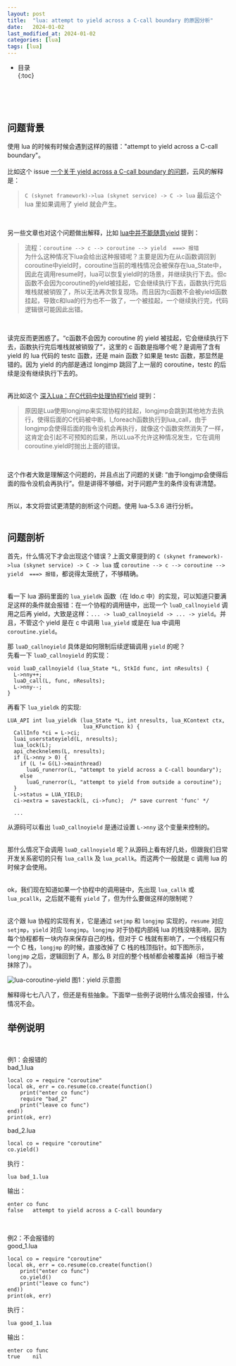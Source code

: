 ```yaml
---
layout: post
title:  "lua: attempt to yield across a C-call boundary 的原因分析"
date:   2024-01-02
last_modified_at: 2024-01-02
categories: [lua]
tags: [lua]
---
```


* 目录  
{:toc}

<br>
<br>
<br>

## 问题背景
使用 lua 的时候有时候会遇到这样的报错："attempt to yield across a C-call boundary"。   
<br>
比如这个 issue [一个关于 yield across a C-call boundary 的问题](https://github.com/cloudwu/skynet/issues/394)，云风的解释是：
>`C (skynet framework)->lua (skynet service) -> C -> lua`
>最后这个 lua 里如果调用了 yield 就会产生。   

<br>  

另一些文章也对这个问题做出解释，比如 [lua中并不能随意yield](https://radiotail.github.io/2016/05/18/lua%E4%B8%AD%E5%B9%B6%E4%B8%8D%E8%83%BD%E9%9A%8F%E6%84%8Fyield/) 提到：   
>流程：`coroutine --> c --> coroutine --> yield  ===> 报错`   
>为什么这种情况下lua会给出这种报错呢？主要是因为在从c函数调回到coroutine中yield时，coroutine当前的堆栈情况会被保存在lua_State中，因此在调用resume时，lua可以恢复yield时的场景，并继续执行下去。但c函数不会因为coroutine的yield被挂起，它会继续执行下去，函数执行完后堆栈就被销毁了，所以无法再次恢复现场。而且因为c函数不会被yield函数挂起，导致c和lua的行为也不一致了，一个被挂起，一个继续执行完，代码逻辑很可能因此出错。    
<br>

读完反而更困惑了。“c函数不会因为 coroutine 的 yield 被挂起，它会继续执行下去，函数执行完后堆栈就被销毁了”，这里的 c 函数是指哪个呢？是调用了含有 yield 的 lua 代码的 testc 函数，还是 main 函数？如果是 testc 函数，那显然是错的。因为 yield 的内部是通过 longjmp 跳回了上一层的 coroutine，testc 的后续是没有继续执行下去的。    
<br>

再比如这个 [深入Lua：在C代码中处理协程Yield](https://zhuanlan.zhihu.com/p/337850564) 提到：
>原因是Lua使用longjmp来实现协程的挂起，longjmp会跳到其他地方去执行，使得后面的C代码被中断。l_foreach函数执行到lua_call，由于longjmp会使得后面的指令没机会再执行，就像这个函数突然消失了一样，这肯定会引起不可预知的后果，所以Lua不允许这种情况发生，它在调用coroutine.yield时抛出上面的错误。    
<br>

这个作者大致是理解这个问题的，并且点出了问题的关键: “由于longjmp会使得后面的指令没机会再执行”。但是讲得不够细，对于问题产生的条件没有讲清楚。     
<br>

所以，本文将尝试更清楚的剖析这个问题。使用 lua-5.3.6 进行分析。   
<br>

## 问题剖析
首先，什么情况下才会出现这个错误？上面文章提到的 `C (skynet framework)->lua (skynet service) -> C -> lua` 或 `coroutine --> c --> coroutine --> yield  ===> 报错`，都说得太笼统了，不够精确。   
<br>

看一下 lua 源码里面的 `lua_yieldk` 函数（在 ldo.c 中）的实现，可以知道只要满足这样的条件就会报错：在一个协程的调用链中，出现一个 `luaD_callnoyield` 调用之后再 yield，大致是这样：`... -> luaD_callnoyield -> ... -> yield`。并且，不管这个 yield 是在 c 中调用 `lua_yield` 或是在 lua 中调用 `coroutine.yield`。
<br>

那 `luaD_callnoyield` 具体是如何限制后续逻辑调用 `yield` 的呢？  
先看一下 `luaD_callnoyield` 的实现：
```
void luaD_callnoyield (lua_State *L, StkId func, int nResults) {
  L->nny++;
  luaD_call(L, func, nResults);
  L->nny--;
}
```

再看下 `lua_yieldk` 的实现:
```
LUA_API int lua_yieldk (lua_State *L, int nresults, lua_KContext ctx,
                        lua_KFunction k) {
  CallInfo *ci = L->ci;
  luai_userstateyield(L, nresults);
  lua_lock(L);
  api_checknelems(L, nresults);
  if (L->nny > 0) {
    if (L != G(L)->mainthread)
      luaG_runerror(L, "attempt to yield across a C-call boundary");
    else
      luaG_runerror(L, "attempt to yield from outside a coroutine");
  }
  L->status = LUA_YIELD;
  ci->extra = savestack(L, ci->func);  /* save current 'func' */

  ...
```

从源码可以看出 `luaD_callnoyield` 是通过设置 `L->nny` 这个变量来控制的。    
<br>

那什么情况下会调用 `luaD_callnoyield` 呢？从源码上看有好几处，但跟我们日常开发关系密切的只有 `lua_callk` 及 `lua_pcallk`。而这两个一般就是 c 调用 lua 的时候才会使用。    
<br>

ok，我们现在知道如果一个协程中的调用链中，先出现 `lua_callk` 或 `lua_pcallk`，之后就不能有 `yield` 了，但为什么要做这样的限制呢？   
<br>

这个跟 lua 协程的实现有关，它是通过 `setjmp` 和 `longjmp` 实现的，`resume` 对应 `setjmp`，`yield` 对应 `longjmp`。`longjmp` 对于协程内部纯 lua 的栈没啥影响，因为每个协程都有一块内存来保存自己的栈，但对于 C 栈就有影响了，一个线程只有一个 C 栈，`longjmp` 的时候，直接改掉了 C 栈的栈顶指针。如下图所示，`longjmp` 之后，逻辑回到了 A，那么 B 对应的整个栈帧都会被覆盖掉（相当于被抹除了）。   

![lua-coroutine-yield](https://blog.antsmallant.top/media/blog/lua-coroutine-yield.png)
         图1：yield 示意图
<br>

解释得七七八八了，但还是有些抽象。下面举一些例子说明什么情况会报错，什么情况不会。

## 举例说明

<br>

例1：会报错的  
bad_1.lua
```
local co = require "coroutine"
local ok, err = co.resume(co.create(function()
    print("enter co func")
    require "bad_2"
    print("leave co func")
end))
print(ok, err)
```

bad_2.lua
```
local co = require "coroutine"
co.yield()
```

执行：
```
lua bad_1.lua
```

输出：
```
enter co func
false   attempt to yield across a C-call boundary
```

<br>

例2：不会报错的  
good_1.lua
```
local co = require "coroutine"
local ok, err = co.resume(co.create(function()
    print("enter co func")
    co.yield()
    print("leave co func")
end))
print(ok, err)
```

执行：
```
lua good_1.lua
```

输出：
```
enter co func
true    nil
```